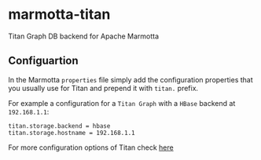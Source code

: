 marmotta-titan
==============

Titan Graph DB backend for Apache Marmotta

## Configuartion
In the Marmotta ```properties``` file simply add the configuration properties that you usually use for Titan and prepend it with ```titan.``` prefix.

For example a configuration for a ```Titan Graph``` with a ```HBase``` backend at ```192.168.1.1```:
```
titan.storage.backend = hbase
titan.storage.hostname = 192.168.1.1
```

For more configuration options of Titan check [here](https://github.com/thinkaurelius/titan/wiki/Graph-Configuration)
